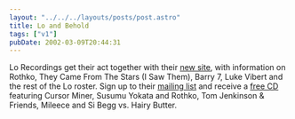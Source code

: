 ```yaml
---
layout: "../../../layouts/posts/post.astro"
title: Lo and Behold
tags: ["v1"]
pubDate: 2002-03-09T20:44:31
---
```


Lo Recordings get their act together with their [new site][1], with information on Rothko, They Came From The Stars (I Saw Them), Barry 7, Luke Vibert and the rest of the Lo roster. Sign up to their [mailing list][2] and receive a [free CD][3] featuring Cursor Miner, Susumu Yokata and Rothko, Tom Jenkinson & Friends, Mileece and Si Begg vs. Hairy Butter.

[1]: http://www.lorecordings.com/ "no info the forthcoming Cursor Miner album, alas."
[2]: http://www.lorecordings.com/loandbehold/
[3]: http://www.lorecordings.com/various/behold.html "Lo and Behold"
